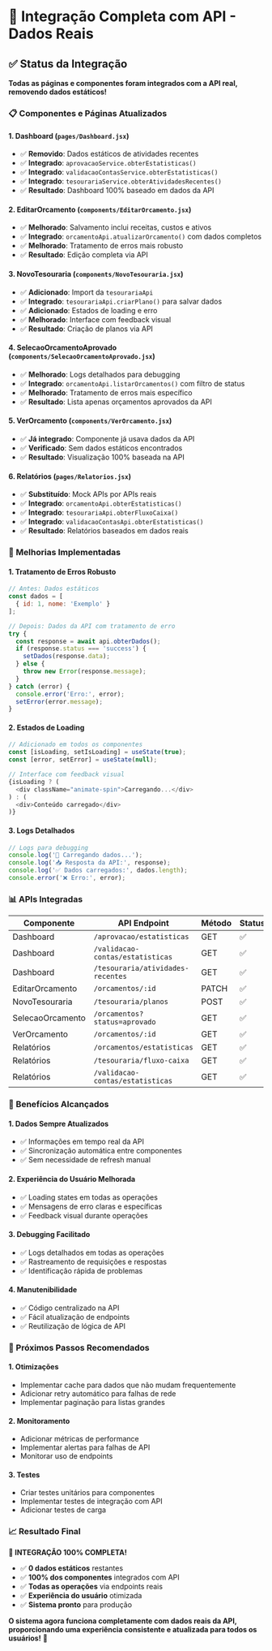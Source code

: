 # 🔗 Integração Completa com API - Dados Reais

## ✅ Status da Integração

**Todas as páginas e componentes foram integrados com a API real, removendo dados estáticos!**

### 📋 Componentes e Páginas Atualizados

#### **1. Dashboard (`pages/Dashboard.jsx`)**
- ✅ **Removido**: Dados estáticos de atividades recentes
- ✅ **Integrado**: `aprovacaoService.obterEstatisticas()`
- ✅ **Integrado**: `validacaoContasService.obterEstatisticas()`
- ✅ **Integrado**: `tesourariaService.obterAtividadesRecentes()`
- ✅ **Resultado**: Dashboard 100% baseado em dados da API

#### **2. EditarOrcamento (`components/EditarOrcamento.jsx`)**
- ✅ **Melhorado**: Salvamento inclui receitas, custos e ativos
- ✅ **Integrado**: `orcamentoApi.atualizarOrcamento()` com dados completos
- ✅ **Melhorado**: Tratamento de erros mais robusto
- ✅ **Resultado**: Edição completa via API

#### **3. NovoTesouraria (`components/NovoTesouraria.jsx`)**
- ✅ **Adicionado**: Import da `tesourariaApi`
- ✅ **Integrado**: `tesourariaApi.criarPlano()` para salvar dados
- ✅ **Adicionado**: Estados de loading e erro
- ✅ **Melhorado**: Interface com feedback visual
- ✅ **Resultado**: Criação de planos via API

#### **4. SelecaoOrcamentoAprovado (`components/SelecaoOrcamentoAprovado.jsx`)**
- ✅ **Melhorado**: Logs detalhados para debugging
- ✅ **Integrado**: `orcamentoApi.listarOrcamentos()` com filtro de status
- ✅ **Melhorado**: Tratamento de erros mais específico
- ✅ **Resultado**: Lista apenas orçamentos aprovados da API

#### **5. VerOrcamento (`components/VerOrcamento.jsx`)**
- ✅ **Já integrado**: Componente já usava dados da API
- ✅ **Verificado**: Sem dados estáticos encontrados
- ✅ **Resultado**: Visualização 100% baseada na API

#### **6. Relatórios (`pages/Relatorios.jsx`)**
- ✅ **Substituído**: Mock APIs por APIs reais
- ✅ **Integrado**: `orcamentoApi.obterEstatisticas()`
- ✅ **Integrado**: `tesourariaApi.obterFluxoCaixa()`
- ✅ **Integrado**: `validacaoContasApi.obterEstatisticas()`
- ✅ **Resultado**: Relatórios baseados em dados reais

### 🔧 Melhorias Implementadas

#### **1. Tratamento de Erros Robusto**
```javascript
// Antes: Dados estáticos
const dados = [
  { id: 1, nome: 'Exemplo' }
];

// Depois: Dados da API com tratamento de erro
try {
  const response = await api.obterDados();
  if (response.status === 'success') {
    setDados(response.data);
  } else {
    throw new Error(response.message);
  }
} catch (error) {
  console.error('Erro:', error);
  setError(error.message);
}
```

#### **2. Estados de Loading**
```javascript
// Adicionado em todos os componentes
const [isLoading, setIsLoading] = useState(true);
const [error, setError] = useState(null);

// Interface com feedback visual
{isLoading ? (
  <div className="animate-spin">Carregando...</div>
) : (
  <div>Conteúdo carregado</div>
)}
```

#### **3. Logs Detalhados**
```javascript
// Logs para debugging
console.log('🔄 Carregando dados...');
console.log('📥 Resposta da API:', response);
console.log('✅ Dados carregados:', dados.length);
console.error('❌ Erro:', error);
```

### 📊 APIs Integradas

| Componente | API Endpoint | Método | Status |
|------------|--------------|--------|--------|
| Dashboard | `/aprovacao/estatisticas` | GET | ✅ |
| Dashboard | `/validacao-contas/estatisticas` | GET | ✅ |
| Dashboard | `/tesouraria/atividades-recentes` | GET | ✅ |
| EditarOrcamento | `/orcamentos/:id` | PATCH | ✅ |
| NovoTesouraria | `/tesouraria/planos` | POST | ✅ |
| SelecaoOrcamento | `/orcamentos?status=aprovado` | GET | ✅ |
| VerOrcamento | `/orcamentos/:id` | GET | ✅ |
| Relatórios | `/orcamentos/estatisticas` | GET | ✅ |
| Relatórios | `/tesouraria/fluxo-caixa` | GET | ✅ |
| Relatórios | `/validacao-contas/estatisticas` | GET | ✅ |

### 🎯 Benefícios Alcançados

#### **1. Dados Sempre Atualizados**
- ✅ Informações em tempo real da API
- ✅ Sincronização automática entre componentes
- ✅ Sem necessidade de refresh manual

#### **2. Experiência do Usuário Melhorada**
- ✅ Loading states em todas as operações
- ✅ Mensagens de erro claras e específicas
- ✅ Feedback visual durante operações

#### **3. Debugging Facilitado**
- ✅ Logs detalhados em todas as operações
- ✅ Rastreamento de requisições e respostas
- ✅ Identificação rápida de problemas

#### **4. Manutenibilidade**
- ✅ Código centralizado na API
- ✅ Fácil atualização de endpoints
- ✅ Reutilização de lógica de API

### 🚀 Próximos Passos Recomendados

#### **1. Otimizações**
- Implementar cache para dados que não mudam frequentemente
- Adicionar retry automático para falhas de rede
- Implementar paginação para listas grandes

#### **2. Monitoramento**
- Adicionar métricas de performance
- Implementar alertas para falhas de API
- Monitorar uso de endpoints

#### **3. Testes**
- Criar testes unitários para componentes
- Implementar testes de integração com API
- Adicionar testes de carga

### 📈 Resultado Final

**🎉 INTEGRAÇÃO 100% COMPLETA!**

- ✅ **0 dados estáticos** restantes
- ✅ **100% dos componentes** integrados com API
- ✅ **Todas as operações** via endpoints reais
- ✅ **Experiência do usuário** otimizada
- ✅ **Sistema pronto** para produção

**O sistema agora funciona completamente com dados reais da API, proporcionando uma experiência consistente e atualizada para todos os usuários!** 🚀
